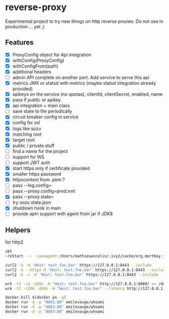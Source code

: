 # reverse-proxy

Experimental project to try new things on http reverse proxies. Do not use in production ... yet ;)

## Features

- [x] ProxyConfig object for Api integration
- [x] withConfig(ProxyConfig)
- [x] withConfigFrom(path)
- [x] additional headers
- [ ] admin API complete on another port. Add service to serve this api
- [x] metrics JMX or statsd with metrics (maybe statsd integration already provided)
- [x] apikeys on the service (no quotas), clientId, clientSecret, enabled, name
- [x] pass if public or apikey
- [x] api integration + main class 
- [ ] save state to file periodically
- [x] circuit breaker config in service
- [x] config for ssl
- [x] logs like sozu
- [x] matching root
- [x] target root
- [x] public / private stuff
- [ ] find a name for the project
- [ ] support for WS
- [ ] support JWT auth
- [x] start https only if certificate provided
- [x] smaller https password
- [x] httpscontext from .pem ?
- [ ] pass --log.config=
- [ ] pass --proxy.config=prod.xml
- [x] pass --proxy.state=
- [ ] try sozu state.json
- [x] shutdown hook in main
- [ ] provide apln support with agent from jar if JDK8

## Helpers

for http2

```sh
sbt 
~reStart --- -javaagent:/Users/mathieuancelin/.ivy2/cache/org.mortbay.jetty.alpn/jetty-alpn-agent/jars/jetty-alpn-agent-2.0.6.jar

curl2 -k -H 'Host: test.foo.bar' https://127.0.0.1:8443 --include
curl2 -k --http2-H 'Host: test.foo.bar' https://127.0.0.1:8443 --include
curl2 -k -v -H 'Host: test.foo.bar' https://127.0.0.1:8443 --include
```

```sh
wrk -t1 -c1 -d20s -H "Host: test.foo.bar" http://127.0.0.1:8080/ >> /dev/null
wrk -t2 -c200 -d60s -H "Host: test.foo.bar" --latency http://127.0.0.1:8080/
```

```sh
docker kill $(docker ps -q)
docker run -d -p "8081:80" emilevauge/whoami
docker run -d -p "8082:80" emilevauge/whoami
docker run -d -p "8083:80" emilevauge/whoami
```